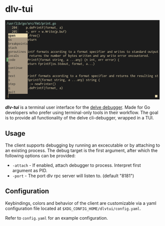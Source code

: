 # dlv-tui

<img src="preview.gif" width="500">

***dlv-tui*** is a terminal user interface for the [delve debugger](https://github.com/go-delve/delve). Made for Go developers who prefer using terminal-only tools in their workflow. The goal is to provide all functionality of the delve cli-debugger, wrapped in a TUI.

## Usage

The client supports debugging by running an excecutable or by attaching to an existing process.
The debug target is the first argument, after which the following options can be provided:

- `-attach` - If enabled, attach debugger to process. Interpret first argument as PID.
- `-port` - The port dlv rpc server will listen to. (default "8181")

## Configuration

Keybindings, colors and behavior of the client are customizable via a yaml configuration file located at `$XDG_CONFIG_HOME/dlvtui/config.yaml`.

Refer to `config.yaml` for an example configuration.
